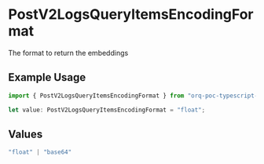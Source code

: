 # PostV2LogsQueryItemsEncodingFormat

The format to return the embeddings

## Example Usage

```typescript
import { PostV2LogsQueryItemsEncodingFormat } from "orq-poc-typescript-multi-env-version/models/operations";

let value: PostV2LogsQueryItemsEncodingFormat = "float";
```

## Values

```typescript
"float" | "base64"
```